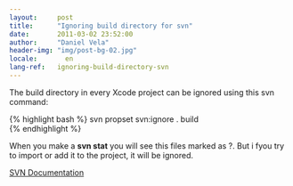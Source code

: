 ```yaml
---
layout:     post
title:      "Ignoring build directory for svn"
date:       2011-03-02 23:52:00
author:     "Daniel Vela"
header-img: "img/post-bg-02.jpg"
locale:       en
lang-ref:   ignoring-build-directory-svn
---
```


The build directory in every Xcode project can be ignored using this svn command:

{% highlight bash %}
svn propset svn:ignore . build  
{% endhighlight %}

When you make a **svn stat** you will see this files marked as ?. But i fyou try to import or add it to the project, it will be ignored.

[SVN Documentation](http://svnbook.red-bean.com/en/1.1/ch07s02.html)
